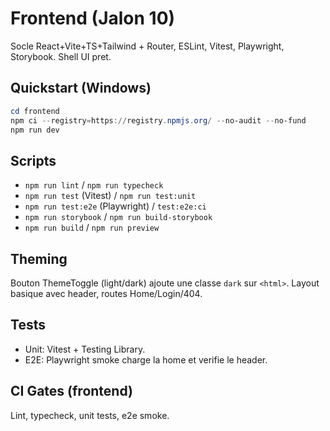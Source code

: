 # Frontend (Jalon 10)

Socle React+Vite+TS+Tailwind + Router, ESLint, Vitest, Playwright, Storybook. Shell UI pret. 

## Quickstart (Windows)

```powershell
cd frontend
npm ci --registry=https://registry.npmjs.org/ --no-audit --no-fund
npm run dev
```

## Scripts

* `npm run lint` / `npm run typecheck`
* `npm run test` (Vitest) / `npm run test:unit`
* `npm run test:e2e` (Playwright) / `test:e2e:ci`
* `npm run storybook` / `npm run build-storybook`
* `npm run build` / `npm run preview`

## Theming

Bouton ThemeToggle (light/dark) ajoute une classe `dark` sur `<html>`. Layout basique avec header, routes Home/Login/404.

## Tests

* Unit: Vitest + Testing Library.
* E2E: Playwright smoke charge la home et verifie le header.

## CI Gates (frontend)

Lint, typecheck, unit tests, e2e smoke. 
